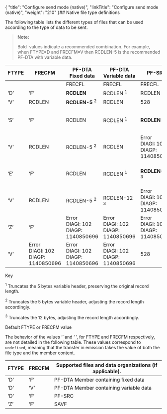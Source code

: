 {
    "title": "Configure send mode (native)",
    "linkTitle": "Configure send mode (native)",
    "weight": "210"
}## Native file type definitions

The following table lists the different types of files that can be used according to the type of data to be sent.

> **Note:**
>
> Bold  values indicate a recommended combination. For example, when FTYPE=D and FRECFM=V then RCDLEN-5 is the recommended PF-DTA with variable data.


| FTYPE  | FRECFM  |  PF-DTA<br/>Fixed data  |  PF-DTA<br/>Variable data  | PF-SRC  | SAVF  |
| --- | --- | --- | --- | --- | --- |
|   |   | FRECFL  | FRECFL  | FRECFL  |   |
|  ‘D’  |  ‘F’  |  **RCDLEN**  |  RCDLEN <sup>1</sup>  |  RCDLEN  |  528  |
|  ‘V’  |  RCDLEN  |  **RCDLEN-5** <sup>2</sup>  |  RCDLEN  |  528  |
|  ‘S’  |  ‘F’  |  RCDLEN  |  RCDLEN <sup>1</sup>  |  **RCDLEN**  |  Error<br /> DIAGI: 102<br /> DIAGP: 1140850696  |
|  ‘V’  |  RCDLEN  |  RCDLEN-5 <sup>2</sup>  |  RCDLEN  |  Error<br /> DIAGI: 102<br /> DIAGP: 1140850696  |
|  ‘E’  |  ‘F’  |  RCDLEN  |  RCDLEN <sup>1</sup>  |  **RCDLEN-12** <sup>3</sup>  |  Error<br /> DIAGI: 102<br /> DIAGP: 1140850696  |
|  ‘V’  |  RCDLEN  |  RCDLEN-5 <sup>2</sup>  |  RCDLEN-12 <sup>3</sup>  |  Error<br /> DIAGI: 102<br /> DIAGP: 1140850696  |
|  ‘Z’<br/>  |  ‘F’  |  Error<br /> DIAGI: 102<br /> DIAGP: 1140850696  |  Error<br /> DIAGI: 102<br /> DIAGP: 1140850696  |  Error<br /> DIAGI: 102<br /> DIAGP: 1140850696  |  **528**  |
|  ‘V’  |  Error<br /> DIAGI: 102<br /> DIAGP: 1140850696  |  Error<br /> DIAGI: 102<br /> DIAGP: 1140850696  |  Error<br /> DIAGI: 102<br /> DIAGP: 1140850696  |  528  |


Key

<sup>1</sup> Truncates the 5 bytes variable header, preserving the original record length.

<sup>2</sup> Truncates the 5 bytes variable header, adjusting the record length accordingly.

<sup>3</sup> Truncates the 12 bytes, adjusting the record length accordingly.

Default FTYPE or FRECFM value

The behavior of the values ‘’ and ‘ ’, for FTYPE and FRECFM respectively, are not detailed in the following table. These values correspond to `undefined`, meaning that the transfer in emission takes the value of both the file type and the member content.


|  FTYPE  |  FRECFM  |  Supported files and data organizations (if applicable).  |
| --- | --- | --- |
| ‘D’  | ‘F’  |  PF-DTA Member containing fixed data  |
| ‘D’  | ‘V’  |  PF-DTA Member containing variable data  |
| ‘D’  | ‘F’  | PF-SRC  |
| ‘Z’  | ‘F’  | SAVF  |

